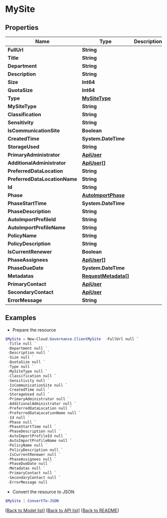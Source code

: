 # MySite
## Properties

Name | Type | Description | Notes
------------ | ------------- | ------------- | -------------
**FullUrl** | **String** |  | [optional] 
**Title** | **String** |  | [optional] 
**Department** | **String** |  | [optional] 
**Description** | **String** |  | [optional] 
**Size** | **Int64** |  | [optional] 
**QuotaSize** | **Int64** |  | [optional] 
**Type** | [**MySiteType**](MySiteType.md) |  | [optional] 
**MySiteType** | **String** |  | [optional] 
**Classification** | **String** |  | [optional] 
**Sensitivity** | **String** |  | [optional] 
**IsCommunicationSite** | **Boolean** |  | [optional] 
**CreatedTime** | **System.DateTime** |  | [optional] 
**StorageUsed** | **String** |  | [optional] 
**PrimaryAdministrator** | [**ApiUser**](ApiUser.md) |  | [optional] 
**AdditionalAdministrator** | [**ApiUser[]**](ApiUser.md) |  | [optional] 
**PreferredDataLocation** | **String** |  | [optional] 
**PreferredDataLocationName** | **String** |  | [optional] 
**Id** | **String** |  | [optional] 
**Phase** | [**AutoImportPhase**](AutoImportPhase.md) |  | [optional] 
**PhaseStartTime** | **System.DateTime** |  | [optional] 
**PhaseDescription** | **String** |  | [optional] 
**AutoImportProfileId** | **String** |  | [optional] 
**AutoImportProfileName** | **String** |  | [optional] 
**PolicyName** | **String** |  | [optional] 
**PolicyDescription** | **String** |  | [optional] 
**IsCurrentRenewer** | **Boolean** |  | [optional] 
**PhaseAssignees** | [**ApiUser[]**](ApiUser.md) |  | [optional] 
**PhaseDueDate** | **System.DateTime** |  | [optional] 
**Metadatas** | [**RequestMetadata[]**](RequestMetadata.md) |  | [optional] 
**PrimaryContact** | [**ApiUser**](ApiUser.md) |  | [optional] 
**SecondaryContact** | [**ApiUser**](ApiUser.md) |  | [optional] 
**ErrorMessage** | **String** |  | [optional] 

## Examples

- Prepare the resource
```powershell
$MySite = New-Cloud.Governance.ClientMySite  -FullUrl null `
 -Title null `
 -Department null `
 -Description null `
 -Size null `
 -QuotaSize null `
 -Type null `
 -MySiteType null `
 -Classification null `
 -Sensitivity null `
 -IsCommunicationSite null `
 -CreatedTime null `
 -StorageUsed null `
 -PrimaryAdministrator null `
 -AdditionalAdministrator null `
 -PreferredDataLocation null `
 -PreferredDataLocationName null `
 -Id null `
 -Phase null `
 -PhaseStartTime null `
 -PhaseDescription null `
 -AutoImportProfileId null `
 -AutoImportProfileName null `
 -PolicyName null `
 -PolicyDescription null `
 -IsCurrentRenewer null `
 -PhaseAssignees null `
 -PhaseDueDate null `
 -Metadatas null `
 -PrimaryContact null `
 -SecondaryContact null `
 -ErrorMessage null
```

- Convert the resource to JSON
```powershell
$MySite | ConvertTo-JSON
```

[[Back to Model list]](../README.md#documentation-for-models) [[Back to API list]](../README.md#documentation-for-api-endpoints) [[Back to README]](../README.md)

